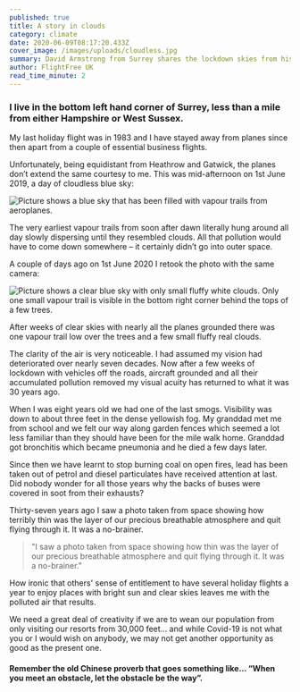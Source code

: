 ```yaml
---
published: true
title: A story in clouds
category: climate
date: 2020-06-09T08:17:20.433Z
cover_image: /images/uploads/cloudless.jpg
summary: David Armstrong from Surrey shares the lockdown skies from his back garden
author: FlightFree UK
read_time_minute: 2
---
```

### I live in the bottom left hand corner of Surrey, less than a mile from either Hampshire or West Sussex.

My last holiday flight was in 1983 and I have stayed away from planes since then apart from a couple of essential business flights.

Unfortunately, being equidistant from Heathrow and Gatwick, the planes don’t extend the same courtesy to me. This was mid-afternoon on 1st June 2019, a day of cloudless blue sky:

![Picture shows a blue sky that has been filled with vapour trails from aeroplanes. ](/images/uploads/vapourtrails.jpg)

The very earliest vapour trails from soon after dawn literally hung around all day slowly dispersing until they resembled clouds. All that pollution would have to come down somewhere – it certainly didn’t go into outer space.

A couple of days ago on 1st June 2020 I retook the photo with the same camera:

![Picture shows a clear blue sky with only small fluffy white clouds. Only one small vapour trail is visible in the bottom right corner behind the tops of a few trees.](/images/uploads/cloudless.jpg)

After weeks of clear skies with nearly all the planes grounded there was one vapour trail low over the trees and a few small fluffy real clouds.

The clarity of the air is very noticeable. I had assumed my vision had deteriorated over nearly seven decades. Now after a few weeks of lockdown with vehicles off the roads, aircraft grounded and all their accumulated pollution removed my visual acuity has returned to what it was 30 years ago.

When I was eight years old we had one of the last smogs. Visibility was down to about three feet in the dense yellowish fog. My granddad met me from school and we felt our way along garden fences which seemed a lot less familiar than they should have been for the mile walk home. Granddad got bronchitis which became pneumonia and he died a few days later.

Since then we have learnt to stop burning coal on open fires, lead has been taken out of petrol and diesel particulates have received attention at last. Did nobody wonder for all those years why the backs of buses were covered in soot from their exhausts?

Thirty-seven years ago I saw a photo taken from space showing how terribly thin was the layer of our precious breathable atmosphere and quit flying through it. It was a no-brainer. 

> "I saw a photo taken from space showing how thin was the layer of our precious breathable atmosphere and quit flying through it. It was a no-brainer."

How ironic that others' sense of entitlement to have several holiday flights a year to enjoy places with bright sun and clear skies leaves me with the polluted air that results.

We need a great deal of creativity if we are to wean our population from only visiting our resorts from 30,000 feet… and while Covid-19 is not what you or I would wish on anybody, we may not get another opportunity as good as the present one. 

#### Remember the old Chinese proverb that goes something like… “When you meet an obstacle, let the obstacle be the way”.